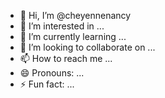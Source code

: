 - 👋 Hi, I’m @cheyennenancy
- 👀 I’m interested in ...
- 🌱 I’m currently learning ...
- 💞️ I’m looking to collaborate on ...
- 📫 How to reach me ...
- 😄 Pronouns: ...
- ⚡ Fun fact: ...

<!---
cheyennenancy/cheyennenancy is a ✨ special ✨ repository because its `README.md` (this file) appears on your GitHub profile.
You can click the Preview link to take a look at your changes.
--->
